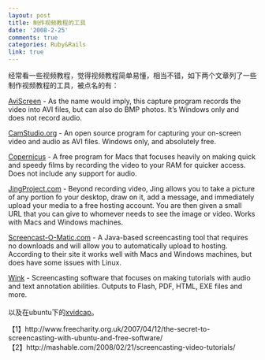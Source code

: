 ```yaml
---
layout: post
title: 制作视频教程的工具
date: '2008-2-25'
comments: true
categories: Ruby&Rails
link: true
---
```

<p>经常看一些视频教程，觉得视频教程简单易懂，相当不错，如下两个文章列了一些制作视频教程的工具，被点名的有：</p>
<p><a href="http://www.bobyte.com/">AviScreen</a> - As the name would imply, this capture program records the video into AVI files, but can also do BMP photos. It&rsquo;s Windows only and does not record audio.</p>
<p><a href="http://camstudio.org/">CamStudio.org</a> - An open source program for capturing your on-screen video and audio as AVI files. Windows only, and absolutely free.</p>
<p><a href="http://danicsoft.com/projects/copernicus/">Copernicus</a> - A free program for Macs that focuses heavily on making quick and speedy films by recording the video to your RAM for quicker access. Does not include any support for audio.</p>
<p><a href="http://www.jingproject.com/">JingProject.com</a> - Beyond recording video, Jing allows you to take a picture of any portion fo your desktop, draw on it, add a message, and immediately upload your media to a free hosting account. You are then given a small URL that you can give to whomever needs to see the image or video. Works with Macs and Windows machines.</p>
<p><a href="http://www.screencast-o-matic.com/">Screencast-O-Matic.com</a> - A Java-based screencasting tool that requires no downloads and will allow you to automatically upload to hosting. According to their site it works well with Macs and Windows machines, but does have some issues with Linux.</p>
<p><a href="http://www.debugmode.com/wink/">Wink</a> - Screencasting software that focuses on making tutorials with audio and text annotation abilities. Outputs to Flash, PDF, HTML, EXE files and more.<br />
<br />
以及在ubuntu下的<a href="http://xvidcap.sourceforge.net/">xvidcap</a>。</p>
<p>【1】http://www.freecharity.org.uk/2007/04/12/the-secret-to-screencasting-with-ubuntu-and-free-software/<br />
【2】http://mashable.com/2008/02/21/screencasting-video-tutorials/</p>
